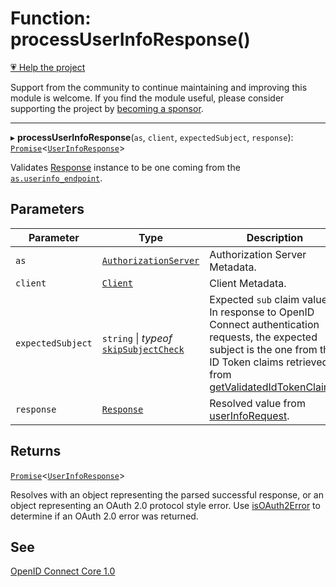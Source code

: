 # Function: processUserInfoResponse()

[💗 Help the project](https://github.com/sponsors/panva)

Support from the community to continue maintaining and improving this module is welcome. If you find the module useful, please consider supporting the project by [becoming a sponsor](https://github.com/sponsors/panva).

***

▸ **processUserInfoResponse**(`as`, `client`, `expectedSubject`, `response`): [`Promise`](https://developer.mozilla.org/docs/Web/JavaScript/Reference/Global_Objects/Promise)\<[`UserInfoResponse`](../interfaces/UserInfoResponse.md)\>

Validates [Response](https://developer.mozilla.org/docs/Web/API/Response) instance to be one coming from the
[`as.userinfo_endpoint`](../interfaces/AuthorizationServer.md#userinfo_endpoint).

## Parameters

| Parameter | Type | Description |
| ------ | ------ | ------ |
| `as` | [`AuthorizationServer`](../interfaces/AuthorizationServer.md) | Authorization Server Metadata. |
| `client` | [`Client`](../interfaces/Client.md) | Client Metadata. |
| `expectedSubject` | `string` \| *typeof* [`skipSubjectCheck`](../variables/skipSubjectCheck.md) | Expected `sub` claim value. In response to OpenID Connect authentication requests, the expected subject is the one from the ID Token claims retrieved from [getValidatedIdTokenClaims](getValidatedIdTokenClaims.md). |
| `response` | [`Response`](https://developer.mozilla.org/docs/Web/API/Response) | Resolved value from [userInfoRequest](userInfoRequest.md). |

## Returns

[`Promise`](https://developer.mozilla.org/docs/Web/JavaScript/Reference/Global_Objects/Promise)\<[`UserInfoResponse`](../interfaces/UserInfoResponse.md)\>

Resolves with an object representing the parsed successful response, or an object
  representing an OAuth 2.0 protocol style error. Use [isOAuth2Error](isOAuth2Error.md) to determine if an
  OAuth 2.0 error was returned.

## See

[OpenID Connect Core 1.0](https://openid.net/specs/openid-connect-core-1_0.html#UserInfo)
